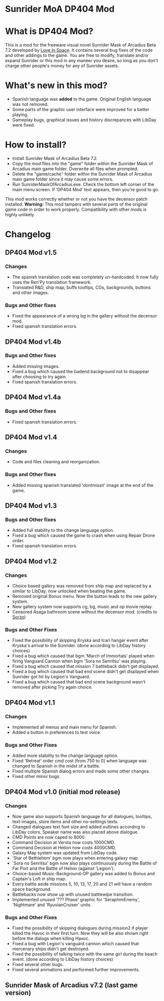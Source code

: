 # Sunrider MoA DP404 Mod
# What is DP404 Mod?
This is a mod for the freeware visual novel Sunrider Mask of Arcadius Beta 7.2 developed by [Love In Space](https://forum.loveinspace.moe/).
It contains several bug fixes of the code and other addings to the game.
You are free to modify, translate and/or expand Sunrider or this mod in any maneer you desire, so long as you don't charge other people's money for any of Sunrider assets.

# What's new in this mod?
- Spanish language was **added** to the game. Original English language was not removed.
- Some parts of the graphic user interface were improved for a better playing.
- Gameplay bugs, graphical issues and history discrepances with LibDay were fixed.

# How to install?
- Install Sunrider Mask of Arcadius Beta 7.2.
- Copy the mod files into the "game" folder within the Sunrider Mask of Arcadius main game folder. Overwrite all files when prompted.
- Delete the "game/cache" folder within the Sunrider Mask of Arcadius main game folder since it may cause some errors.
- Run SunriderMaskOfArcadius.exe. Check the bottom left corner of the main menu screen. If 'DP404 Mod' text appears, then you're good to go.

This mod works correctly whether or not you have the decensor patch installed.
**Warning:** This mod tampers with several parts of the original game code in order to work properly. Compatibility with other mods is highly unlikely.

# Changelog

## DP404 Mod v1.5

### Changes
- The spanish translation code was completely un-hardcoded. It now fully uses the Ren'Py translation framework.
- Translated R&D, ship map, buffs tooltips, CGs, backgrounds, buttons and other images.

### Bugs and Other fixes
- Fixed the appearance of a wrong bg in the gallery without the decensor mod.
- Fixed spanish translation errors.

## DP404 Mod v1.4b

### Bugs and Other fixes
- Added missing images.
- Fixed a bug which caused the badend background not to disappear after choosing to try again.
- Fixed spanish translation errors.

## DP404 Mod v1.4a

### Bugs and Other fixes
- Fixed spanish translation errors.

## DP404 Mod v1.4

### Changes
- Code and files cleaning and reorganization.

### Bugs and Other fixes
- Added missing spanish translated 'dontmissit' image at the end of the game.

## DP404 Mod v1.3

### Bugs and Other fixes
- Added full stability to the change language option.
- Fixed a bug which caused the game to crash when using Repair Drone order.
- Fixed spanish translation errors.

## DP404 Mod v1.2

### Changes
- Choice based gallery was removed from ship map and replaced by a similar to LibDay, now unlocked when beating the game.
- Removed original Bonus menu. Now the button leads to the new gallery system.
- New gallery system now supports cg, bg, music and op movie replay.
- Censored Asaga bathroom scene without the decensor mod. (credits to [Sorzo](https://forum.loveinspace.moe/thread/516/sorzos-sprite-packs-miscellaneous-tweaks))

### Bugs and Other Fixes
- Fixed the possibility of skipping Kryska and Icari hangar event after Kryska's arrival to the Sunrider. (done according to LibDay history choices)
- Fixed a bug which caused that bgm 'March of Immortals' played when firing Vanguard Cannon when bgm 'Sora no Senritsu' was playing.
- Fixed a bug which caused that mission 7 battleback didn't get displayed.
- Fixed a bug which caused that bad end scene didn't get displayed when Sunrider got hit by Legion's Vanguard.
- Fixed a bug which caused that bad end scene background wasn't removed after picking Try again choice.

## DP404 Mod v1.1

### Changes
- Implemented all menus and main menu for Spanish.
- Added a button in preferences to test voice.

### Bugs and Other Fixes
- Added more stability to the change language option.
- Fixed 'Retreat' order cmd cost (from 750 to 0) when language was changed to Spanish in the midst of a battle.
- Fixed multiple Spanish dialog errors and made some other changes.
- Fixed other minor bugs.

## DP404 Mod v1.0 (initial mod release)

### Changes
- Now game also supports Spanish language for all dialogues, tooltips, text-images, store items and other no-settings texts.
- Changed dialogues text font size and added outlines according to LibDay colors. Speaker name was also placed above dialogue.
- CMD Points are now caped to 8000.
- Command Decision at Versta now costs 1000CMD.
- Command Decision at Helion now costs 4000CMD.
- Galaxy Map system was updated from LibDay code.
- 'Star of Bethlehem' bgm now plays when entering galaxy map.
- 'Sora no Senritsu' bgm now also plays continuously during the Battle of Far Port and the Battle of Helion (against 'Legion').
- Choice-based Music-Background-OP gallery was added to Bonus and Captain's Loft in ship map.
- Every battle aside missions 5, 10, 13, 17, 20 and 21 will have a random space background.
- Battlebacks now show up with unused battlewipe transition.
- Implemented unused '??? Phase' graphic for 'SeraphimEnemy', 'Nightmare' and 'RyuvianCruiser' units.

### Bugs and Other Fixes
- Fixed the possibility of skipping dialogues during mission2 if player killed the Havoc in their first turn. Now they will be also shown right before the dialogs when killing Havoc.
- Fixed a bug with Legion's vanguard cannon which caused that mercenary ships didn't get destroyed.
- Fixed the possibility of talking twice with the same girl during the beach event. (done according to LibDay history choices)
- Fixed several other bugs.
- Fixed several animations and performed further improvements.

## Sunrider Mask of Arcadius v7.2 (last game version)
